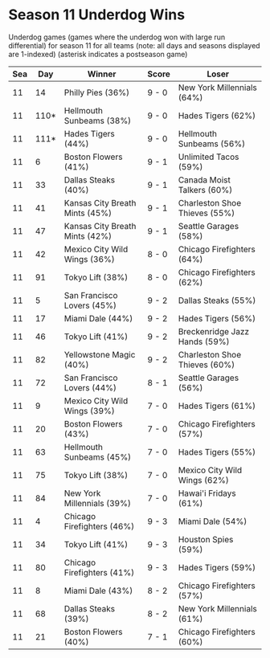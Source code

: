 # Season 11 Underdog Wins



Underdog games (games where the underdog won with large run differential) for season 11 for all teams (note: all days and seasons displayed are 1-indexed) (asterisk indicates a postseason game)


| Sea | Day | Winner | Score | Loser | 
| ------ |------ |------ |------ |------ |
| 11 | 14 | Philly Pies (36%) | 9 - 0 | New York Millennials (64%) | 
| 11 | 110* | Hellmouth Sunbeams (38%) | 9 - 0 | Hades Tigers (62%) | 
| 11 | 111* | Hades Tigers (44%) | 9 - 0 | Hellmouth Sunbeams (56%) | 
| 11 | 6 | Boston Flowers (41%) | 9 - 1 | Unlimited Tacos (59%) | 
| 11 | 33 | Dallas Steaks (40%) | 9 - 1 | Canada Moist Talkers (60%) | 
| 11 | 41 | Kansas City Breath Mints (45%) | 9 - 1 | Charleston Shoe Thieves (55%) | 
| 11 | 47 | Kansas City Breath Mints (42%) | 9 - 1 | Seattle Garages (58%) | 
| 11 | 42 | Mexico City Wild Wings (36%) | 8 - 0 | Chicago Firefighters (64%) | 
| 11 | 91 | Tokyo Lift (38%) | 8 - 0 | Chicago Firefighters (62%) | 
| 11 | 5 | San Francisco Lovers (45%) | 9 - 2 | Dallas Steaks (55%) | 
| 11 | 17 | Miami Dale (44%) | 9 - 2 | Hades Tigers (56%) | 
| 11 | 46 | Tokyo Lift (41%) | 9 - 2 | Breckenridge Jazz Hands (59%) | 
| 11 | 82 | Yellowstone Magic (40%) | 9 - 2 | Charleston Shoe Thieves (60%) | 
| 11 | 72 | San Francisco Lovers (44%) | 8 - 1 | Seattle Garages (56%) | 
| 11 | 9 | Mexico City Wild Wings (39%) | 7 - 0 | Hades Tigers (61%) | 
| 11 | 20 | Boston Flowers (43%) | 7 - 0 | Chicago Firefighters (57%) | 
| 11 | 63 | Hellmouth Sunbeams (45%) | 7 - 0 | Hades Tigers (55%) | 
| 11 | 75 | Tokyo Lift (38%) | 7 - 0 | Mexico City Wild Wings (62%) | 
| 11 | 84 | New York Millennials (39%) | 7 - 0 | Hawai'i Fridays (61%) | 
| 11 | 4 | Chicago Firefighters (46%) | 9 - 3 | Miami Dale (54%) | 
| 11 | 34 | Tokyo Lift (41%) | 9 - 3 | Houston Spies (59%) | 
| 11 | 80 | Chicago Firefighters (41%) | 9 - 3 | Hades Tigers (59%) | 
| 11 | 8 | Miami Dale (43%) | 8 - 2 | Chicago Firefighters (57%) | 
| 11 | 68 | Dallas Steaks (39%) | 8 - 2 | New York Millennials (61%) | 
| 11 | 21 | Boston Flowers (40%) | 7 - 1 | Chicago Firefighters (60%) | 


